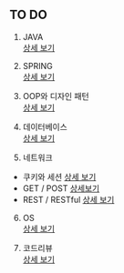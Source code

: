 ## TO DO

1. JAVA  
[상세 보기](https://github.com/Donsworkout/techInterview/blob/master/java/java.md)

2. SPRING  
[상세 보기](https://github.com/Donsworkout/techInterview/blob/master/spring/spring.md)

3. OOP와 디자인 패턴  
[상세 보기](https://github.com/Donsworkout/techInterview/blob/master/oop/oop.md)

4. 데이터베이스  
[상세 보기](https://github.com/Donsworkout/techInterview/blob/master/database/database.md)

5. 네트워크  
- 쿠키와 세션 [상세 보기](https://github.com/WeareSoft/tech-interview/blob/master/contents/network.md#%EC%BF%A0%ED%82%A4%EC%99%80-%EC%84%B8%EC%85%98)
- GET / POST [상세보기](https://github.com/WeareSoft/tech-interview/blob/master/contents/network.md#get-%EB%A9%94%EC%84%9C%EB%93%9C%EC%99%80-post-%EB%A9%94%EC%84%9C%EB%93%9C)
- REST / RESTful [상세 보기](https://github.com/WeareSoft/tech-interview/blob/master/contents/network.md#rest%EC%99%80-restful%EC%9D%98-%EA%B0%9C%EB%85%90)

6. OS   
[상세 보기](https://github.com/Donsworkout/techInterview/blob/master/os/os.md)

6. 코드리뷰  
[상세 보기](https://github.com/Donsworkout/techInterview/blob/master/codeReview/hackdayCode.md)